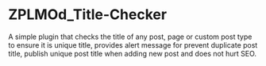 # ZPLMOd_Title-Checker
A simple plugin that checks the title of any post, page or custom post type to ensure it is unique title, provides alert message for prevent duplicate post title, publish unique post title when adding new post and does not hurt SEO.

